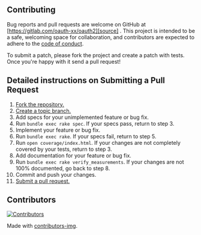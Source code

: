 ## Contributing

Bug reports and pull requests are welcome on GitHub at [https://gitlab.com/oauth-xx/oauth2][source]
. This project is intended to be a safe, welcoming space for collaboration, and contributors are expected to adhere to
the [code of conduct][conduct].

To submit a patch, please fork the project and create a patch with tests. Once you're happy with it send a pull request!

## Detailed instructions on Submitting a Pull Request
1. [Fork the repository.][fork]
2. [Create a topic branch.][branch]
3. Add specs for your unimplemented feature or bug fix.
4. Run `bundle exec rake spec`. If your specs pass, return to step 3.
5. Implement your feature or bug fix.
6. Run `bundle exec rake`. If your specs fail, return to step 5.
7. Run `open coverage/index.html`. If your changes are not completely covered
   by your tests, return to step 3.
8. Add documentation for your feature or bug fix.
9. Run `bundle exec rake verify_measurements`. If your changes are not 100%
   documented, go back to step 8.
10. Commit and push your changes.
11. [Submit a pull request.][pr]

[fork]: http://help.github.com/fork-a-repo/
[branch]: http://learn.github.com/p/branching.html
[pr]: http://help.github.com/send-pull-requests/

## Contributors

[![Contributors](https://contrib.rocks/image?repo=oauth-xx/oauth2)][contributors]

Made with [contributors-img][contrib-rocks].

[comment]: <> (Following links are used by README, CONTRIBUTING)

[conduct]: https://gitlab.com/oauth-xx/oauth2/-/blob/main/CODE_OF_CONDUCT.md

[contrib-rocks]: https://contrib.rocks

[contributors]: https://gitlab.com/oauth-xx/oauth2/-/graphs/main

[comment]: <> (Following links are used by README, CONTRIBUTING, Homepage)

[source]: https://gitlab.com/oauth-xx/oauth2
